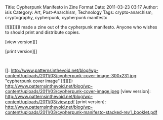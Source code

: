 Title: Cypherpunk Manifesto in Zine Format
Date: 2011-03-23 03:17
Author: isis
Category: Art, Post-Anarchism, Technology
Tags: crypto-anarchism, cryptography, cypherpunk, cypherpunk manifesto

[![][]][]I made a zine out of the cypherpunk manifesto. Anyone who
wishes to should print and distribute copies.

[view version][]

[print version][]

 

  []: http://www.patternsinthevoid.net/blog/wp-content/uploads/2011/03/cypherpunk-cover-image-300x231.jpg
    "cypherpunk cover image"
  [![][]]: http://www.patternsinthevoid.net/blog/wp-content/uploads/2011/03/cypherpunk-cover-image.jpeg
  [view version]: http://www.patternsinthevoid.net/blog/wp-content/uploads/2011/03/view.pdf
  [print version]: http://www.patternsinthevoid.net/blog/wp-content/uploads/2011/03/cypherpunk-manifesto-stacked-rev1_booklet.pdf
